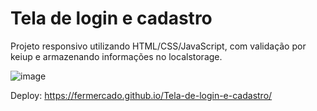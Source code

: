 # Tela de login e cadastro

Projeto responsivo utilizando HTML/CSS/JavaScript, com validação por keiup e armazenando informações no localstorage.

![image](https://user-images.githubusercontent.com/88064355/162037392-fd92a11b-27bd-4f70-9878-bf5130bc912a.png)



Deploy: https://fermercado.github.io/Tela-de-login-e-cadastro/
